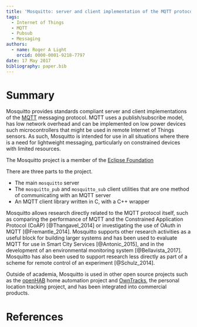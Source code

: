 ```yaml
---
title: 'Mosquitto: server and client implementation of the MQTT protocol'
tags:
  - Internet of Things
  - MQTT
  - Pubsub
  - Messaging
authors:
  - name: Roger A Light
    orcid: 0000-0001-9218-7797
date: 17 May 2017
bibliography: paper.bib
---
```


# Summary

Mosquitto provides standards compliant server and client implementations of the
[MQTT](http://mqtt.org/) messaging protocol. MQTT uses a publish/subscribe
model, has low network overhead and can be implemented on low power devices
such microcontrollers that might be used in remote Internet of Things sensors.
As such, Mosquitto is intended for use in all situations where there is a need
for lightweight messaging, particularly on constrained devices with limited
resources.

The Mosquitto project is a member of the [Eclipse Foundation](http://eclipse.org/)

There are three parts to the project.

* The main `mosquitto` server
* The `mosquitto_pub` and `mosquitto_sub` client utilities that are one method of communicating with an MQTT server
* An MQTT client library written in C, with a C++ wrapper

Mosquitto allows research directly related to the MQTT protocol itself, such as
comparing the performance of MQTT and the Constrained Application Protocol
(CoAP) [@Thangavel_2014] or investigating the use of OAuth in MQTT
[@Fremantle_2014].  Mosquitto supports other research activities as a useful
block for building larger systems and has been used to evaluate MQTT for use in
Smart City Services [@Antonic_2015], and in the development of an environmental
monitoring system [@Bellavista_2017]. Mosquitto has also been used to support
research less directly as part of a scheme for remote control of an experiment
[@Schulz_2014]. 

Outside of academia, Mosquitto is used in other open source projects such as
the [openHAB](http://www.openhab.org/) home automation project and
[OwnTracks](http://owntracks.org/), the personal location tracking project, and
has been integrated into commercial products.

# References

